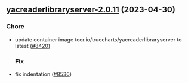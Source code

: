 

## [yacreaderlibraryserver-2.0.11](https://github.com/succelle/charts/compare/yacreaderlibraryserver-2.0.10...yacreaderlibraryserver-2.0.11) (2023-04-30)

### Chore

- update container image tccr.io/truecharts/yacreaderlibraryserver to latest ([#8420](https://github.com/succelle/charts/issues/8420))
  
  ### Fix

- fix indentation ([#8536](https://github.com/succelle/charts/issues/8536))
  
  